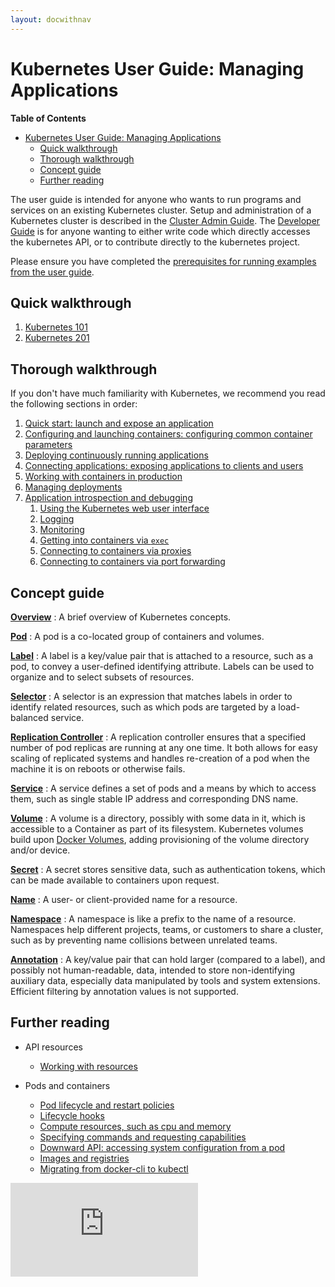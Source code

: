 ```yaml
---
layout: docwithnav
---
```

<!-- BEGIN MUNGE: UNVERSIONED_WARNING -->


<!-- END MUNGE: UNVERSIONED_WARNING -->
# Kubernetes User Guide: Managing Applications

**Table of Contents**
<!-- BEGIN MUNGE: GENERATED_TOC -->
- [Kubernetes User Guide: Managing Applications](#kubernetes-user-guide:-managing-applications)
  - [Quick walkthrough](#quick-walkthrough)
  - [Thorough walkthrough](#thorough-walkthrough)
  - [Concept guide](#concept-guide)
  - [Further reading](#further-reading)

<!-- END MUNGE: GENERATED_TOC -->

The user guide is intended for anyone who wants to run programs and services on an existing Kubernetes cluster.  Setup and administration of a Kubernetes cluster is described in the [Cluster Admin Guide](../../docs/admin/README.md). The [Developer Guide](../../docs/devel/README.md) is for anyone wanting to either write code which directly accesses the kubernetes API, or to contribute directly to the kubernetes project.

Please ensure you have completed the [prerequisites for running examples from the user guide](prereqs.md).

## Quick walkthrough

1. [Kubernetes 101](walkthrough/README.md)
1. [Kubernetes 201](walkthrough/k8s201.md)

## Thorough walkthrough

If you don't have much familiarity with Kubernetes, we recommend you read the following sections in order:

1. [Quick start: launch and expose an application](quick-start.md)
1. [Configuring and launching containers: configuring common container parameters](configuring-containers.md)
1. [Deploying continuously running applications](deploying-applications.md)
1. [Connecting applications: exposing applications to clients and users](connecting-applications.md)
1. [Working with containers in production](production-pods.md)
1. [Managing deployments](managing-deployments.md)
1. [Application introspection and debugging](introspection-and-debugging.md)
    1. [Using the Kubernetes web user interface](ui.md)
    1. [Logging](logging.md)
    1. [Monitoring](monitoring.md)
    1. [Getting into containers via `exec`](getting-into-containers.md)
    1. [Connecting to containers via proxies](connecting-to-applications-proxy.md)
    1. [Connecting to containers via port forwarding](connecting-to-applications-port-forward.md)

## Concept guide

[**Overview**](overview.md)
: A brief overview of Kubernetes concepts.

[**Pod**](pods.md)
: A pod is a co-located group of containers and volumes.

[**Label**](labels.md)
: A label is a key/value pair that is attached to a resource, such as a pod, to convey a user-defined identifying attribute. Labels can be used to organize and to select subsets of resources.

[**Selector**](labels.md#label-selectors)
: A selector is an expression that matches labels in order to identify related resources, such as which pods are targeted by a load-balanced service.

[**Replication Controller**](replication-controller.md)
: A replication controller ensures that a specified number of pod replicas are running at any one time. It both allows for easy scaling of replicated systems and handles re-creation of a pod when the machine it is on reboots or otherwise fails.

[**Service**](services.md)
: A service defines a set of pods and a means by which to access them, such as single stable IP address and corresponding DNS name.

[**Volume**](volumes.md)
: A volume is a directory, possibly with some data in it, which is accessible to a Container as part of its filesystem.  Kubernetes volumes build upon [Docker Volumes](https://docs.docker.com/userguide/dockervolumes/), adding provisioning of the volume directory and/or device.

[**Secret**](secrets.md)
: A secret stores sensitive data, such as authentication tokens, which can be made available to containers upon request.

[**Name**](identifiers.md)
: A user- or client-provided name for a resource.

[**Namespace**](namespaces.md)
: A namespace is like a prefix to the name of a resource. Namespaces help different projects, teams, or customers to share a cluster, such as by preventing name collisions between unrelated teams.

[**Annotation**](annotations.md)
: A key/value pair that can hold larger (compared to a label), and possibly not human-readable, data, intended to store non-identifying auxiliary data, especially data manipulated by tools and system extensions.  Efficient filtering by annotation values is not supported.

## Further reading

* API resources
  * [Working with resources](working-with-resources.md)

* Pods and containers
  * [Pod lifecycle and restart policies](pod-states.md)
  * [Lifecycle hooks](container-environment.md)
  * [Compute resources, such as cpu and memory](compute-resources.md)
  * [Specifying commands and requesting capabilities](containers.md)
  * [Downward API: accessing system configuration from a pod](downward-api.md)
  * [Images and registries](images.md)
  * [Migrating from docker-cli to kubectl](docker-cli-to-kubectl.md)


<!-- BEGIN MUNGE: GENERATED_ANALYTICS -->
[![Analytics](https://kubernetes-site.appspot.com/UA-36037335-10/GitHub/docs/user-guide/README.md?pixel)]()
<!-- END MUNGE: GENERATED_ANALYTICS -->
